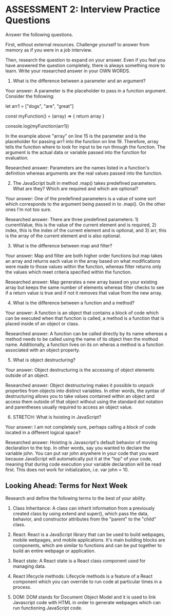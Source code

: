 # ASSESSMENT 2: Interview Practice Questions

Answer the following questions.

First, without external resources. Challenge yourself to answer from memory as if you were in a job interview.

Then, research the question to expand on your answer. Even if you feel you have answered the question completely, there is always something more to learn. Write your researched answer in your OWN WORDS.

1. What is the difference between a parameter and an argument?

  Your answer: A parameter is the placeholder to pass in a function argument. Consider the following:

  let arr1 = ["dogs", "are", "great"]

  const myFunction() = (array) => {
    return array
  }

  console.log(myFunction(arr1))

  In the example above "array" on line 15 is the parameter and is the placeholder for passing arr1 into the function on line 19. Therefore, array tells the function where to look for input to be run through the function. The argument is the actual data or variable passed into the function for evaluation.

  Researched answer: Parameters are the names listed in a function's definition whereas arguments are the real values passed into the function.



2. The JavaScript built in method .map() takes predefined parameters. What are they? Which are required and which are optional?

  Your answer: One of the predefined parameters is a value of some sort which corresponds to the argument being passed in to .map(). On the other ones I'm not too sure.

  Researched answer: There are three predefined parameters: 1) currentValue, this is the value of the current element and is required, 2) index, this is the index of the current element and is optional, and 3) arr, this is the array of the current element and is also optional.



3. What is the difference between map and filter?

  Your answer: Map and filter are both higher order functions but map takes an array and returns each value in the array based on what modifications were made to those values within the function, whereas filter returns only the values which meet criteria specified within the function.

  Researched answer: Map generates a new array based on your existing array but keeps the same number of elements whereas filter checks to see if a return value is true and if not it removes that value from the new array.



4. What is the difference between a function and a method?

  Your answer: A function is an object that contains a block of code which can be executed when that function is called, a method is a function that is placed inside of an object or class.

  Researched answer: A function can be called directly by its name whereas a method needs to be called using the name of its object then the mothod name. Additionally, a function lives on its on wheras a method is a function associated with an object property.



5. What is object destructuring?

  Your answer: Object destructuring is the accessing of object elements outside of an object.

  Researched answer: Object destructuring makes it possible to unpack properties from objects into distinct variables. In other words, the syntax of destructuring allows you to take values contained within an object and access them outside of that object without using the standard dot notation and parentheses usually required to access an object value.



6. STRETCH: What is hoisting in JavaScript?

  Your answer: I am not completely sure, perhaps calling a block of code located in a different logical space?

  Researched answer: Hoisting is Javascript's default behavior of moving declaration to the top. In other words, say you wanted to declare the variable john. You can put var john anywhere in your code that you want because JavaScript will automatically put it at the "top" of your code, meaning that during code execution your variable declaration will be read first. This does not work for initialization, i.e. var john = 10.



## Looking Ahead: Terms for Next Week

Research and define the following terms to the best of your ability.

1. Class Inheritance: A class can inherit information from a previously created class by using extend and super(), which pass the data, behavior, and constructor attributes from the "parent" to the "child" class.

2. React: React is a JavaScript library that can be used to build webpages, mobile webpages, and mobile applications. It's main building blocks are components, which are similar to functions and can be put together to build an entire webpage or application.

3. React state: A React state is a React class component used for managing data.

4. React lifecycle methods: Lifecycle methods is a feature of a React component which you can override to run code at particular times in a process.

5. DOM: DOM stands for Document Object Model and it is used to link Javascript code with HTML in order to generate webpages which can run functioning JavaScript code.

